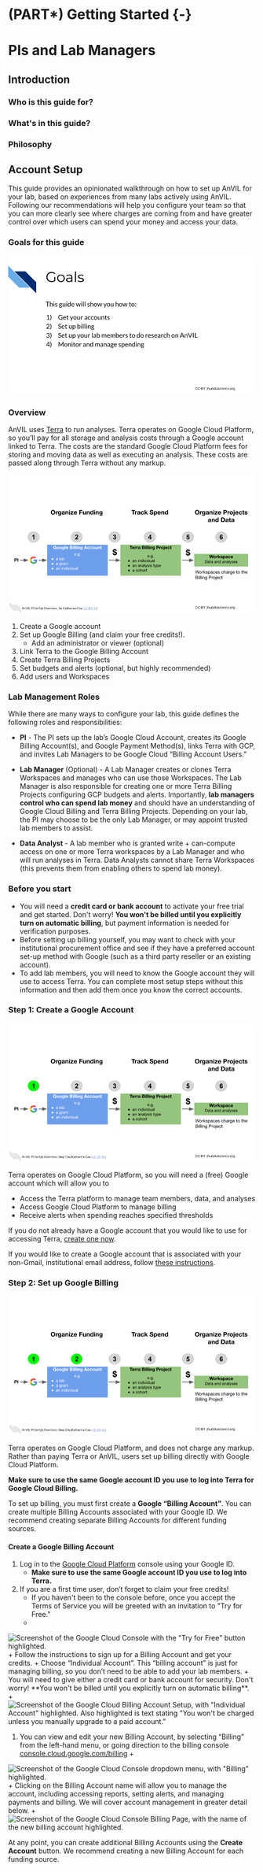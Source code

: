 # (PART\*) Getting Started {-}

# PIs and Lab Managers

## Introduction

### Who is this guide for?

### What's in this guide?

### Philosophy

## Account Setup

This guide provides an opinionated walkthrough on how to set up AnVIL for your lab, based on experiences from many labs actively using AnVIL.  Following our recommendations will help you configure your team so that you can more clearly see where charges are coming from and have greater control over which users can spend your money and access your data.

### Goals for this guide

<img src="02-getting_started_pis_files/figure-html//162GS7ArBPM4w_rPazcUrpnoEKT7jx9i7fpPQkH_iC_0_gd5c49c5c55_0_165.png" title="List of goals for this guide: 1) get your accounts, 2) set up billing, 3) set up your lab members to do research on AnVIL, and 4) monitor and manage spending." alt="List of goals for this guide: 1) get your accounts, 2) set up billing, 3) set up your lab members to do research on AnVIL, and 4) monitor and manage spending."  />

### Overview

AnVIL uses [Terra](https://anvil.terra.bio/) to run analyses.  Terra operates on Google Cloud Platform, so you’ll pay for all storage and analysis costs through a Google account linked to Terra.  The costs are the standard Google Cloud Platform fees for storing and moving data as well as executing an analysis.  These costs are passed along through Terra without any markup.

<img src="02-getting_started_pis_files/figure-html//162GS7ArBPM4w_rPazcUrpnoEKT7jx9i7fpPQkH_iC_0_gd84a304855_0_138.png" title="Diagram outlining the roles of Google and Terra for AnVIL.  A 'PI' signs in with a Google ID, which lets them create a Google Billing Account.  Money flows from the Google Billing Account to a Terra Billing Project, and then to individual Terra Workspaces" alt="Diagram outlining the roles of Google and Terra for AnVIL.  A 'PI' signs in with a Google ID, which lets them create a Google Billing Account.  Money flows from the Google Billing Account to a Terra Billing Project, and then to individual Terra Workspaces"  />

1. Create a Google account
1. Set up Google Billing (and claim your free credits!).
    + Add an administrator or viewer (optional)
1. Link Terra to the Google Billing Account
1. Create Terra Billing Projects
1. Set budgets and alerts (optional, but highly recommended)
1. Add users and Workspaces

### Lab Management Roles

While there are many ways to configure your lab, this guide defines the following roles and responsibilities:

- **PI** - The PI sets up the lab’s Google Cloud Account, creates its Google Billing Account(s), and Google Payment Method(s), links Terra with GCP, and invites Lab Managers to be Google Cloud “Billing Account Users.”

- **Lab Manager** (Optional) - A Lab Manager creates or clones Terra Workspaces and manages who can use those Workspaces. The Lab Manager is also responsible for creating one or more Terra Billing Projects configuring GCP budgets and alerts.  Importantly, **lab managers control who can spend lab money** and should have an understanding of Google Cloud Billing and Terra Billing Projects.  Depending on your lab, the PI may choose to be the only Lab Manager, or may appoint trusted lab members to assist.

- **Data Analyst** - A lab member who is granted write + can-compute access on one or more Terra workspaces by a Lab Manager and who will run analyses in Terra.  Data Analysts cannot share Terra Workspaces (this prevents them from enabling others to spend lab money).

### Before you start

- You will need a **credit card or bank account** to activate your free trial and get started.  Don't worry! **You won't be billed until you explicitly turn on automatic billing**, but payment information is needed for verification purposes.
- Before setting up billing yourself, you may want to check with your institutional procurement office and see if they have a preferred account set-up method with Google (such as a third party reseller or an existing account).
- To add lab members, you will need to know the Google account they will use to access Terra.  You can complete most setup steps without this information and then add them once you know the correct accounts.


### Step 1: Create a Google Account

<img src="02-getting_started_pis_files/figure-html//162GS7ArBPM4w_rPazcUrpnoEKT7jx9i7fpPQkH_iC_0_gd5c49c5c55_0_160.png" title="Diagram showing an overview of the six steps. Step 1 is highlighted." alt="Diagram showing an overview of the six steps. Step 1 is highlighted."  />


Terra operates on Google Cloud Platform, so you will need a (free) Google account which will allow you to

- Access the Terra platform to manage team members, data, and analyses
- Access Google Cloud Platform to manage billing
- Receive alerts when spending reaches specified thresholds


If you do not already have a Google account that you would like to use for accessing Terra, [create one now](https://accounts.google.com/SignUp).

If you would like to create a Google account that is associated with your non-Gmail, institutional email address, follow [these instructions](https://support.terra.bio/hc/en-us/articles/360029186611).

### Step 2: Set up Google Billing

<img src="02-getting_started_pis_files/figure-html//162GS7ArBPM4w_rPazcUrpnoEKT7jx9i7fpPQkH_iC_0_gd5c49c5c55_0_170.png" title="Diagram showing an overview of the six steps. Step 2 is highlighted." alt="Diagram showing an overview of the six steps. Step 2 is highlighted."  />

Terra operates on Google Cloud Platform, and does not charge any markup.  Rather than paying Terra or AnVIL, users set up billing directly with Google Cloud Platform.

**Make sure to use the same Google account ID you use to log into Terra for Google Cloud Billing.**

To set up billing, you must first create a **Google “Billing Account”**.
You can create multiple Billing Accounts associated with your Google ID.  We recommend creating separate Billing Accounts for different funding sources.

#### Create a Google Billing Account


1. Log in to the [Google Cloud Platform](https://console.cloud.google.com/) console using your Google ID.
    + **Make sure to use the same Google account ID you use to log into Terra.**
1. If you are a first time user, don’t forget to claim your free credits!
    + If you haven't been to the console before, once you accept the Terms of Service you will be greeted with an invitation to "Try for Free."
    +
<img src="02-getting_started_pis_files/figure-html//162GS7ArBPM4w_rPazcUrpnoEKT7jx9i7fpPQkH_iC_0_gd5c49c5c55_0_152.png" title="Screenshot of the Google Cloud Console with the &quot;Try for Free&quot; button highlighted." alt="Screenshot of the Google Cloud Console with the &quot;Try for Free&quot; button highlighted."  />
    + Follow the instructions to sign up for a Billing Account and get your credits.
        + Choose “Individual Account”.  This “billing account” is just for managing billing, so you don’t need to be able to add your lab members.
        + You will need to give either a credit card or bank account for security. Don't worry! **You won't be billed until you explicitly turn on automatic billing**.
        +
<img src="02-getting_started_pis_files/figure-html//162GS7ArBPM4w_rPazcUrpnoEKT7jx9i7fpPQkH_iC_0_gd84a304855_0_145.png" title="Screenshot of the Google Cloud Billing Account Setup, with &quot;Individual Account&quot; highlighted.  Also highlighted is text stating &quot;You won't be charged unless you manually upgrade to a paid account.&quot;" alt="Screenshot of the Google Cloud Billing Account Setup, with &quot;Individual Account&quot; highlighted.  Also highlighted is text stating &quot;You won't be charged unless you manually upgrade to a paid account.&quot;"  />

1. You can view and edit your new Billing Account, by selecting “Billing” from the left-hand menu, or going direction to the billing console [console.cloud.google.com/billing](https://console.cloud.google.com/billing) 
    +
<img src="02-getting_started_pis_files/figure-html//162GS7ArBPM4w_rPazcUrpnoEKT7jx9i7fpPQkH_iC_0_gd84a304855_0_153.png" title="Screenshot of the Google Cloud Console dropdown menu, with &quot;Billing&quot; highlighted." alt="Screenshot of the Google Cloud Console dropdown menu, with &quot;Billing&quot; highlighted."  />
    + Clicking on the Billing Account name will allow you to manage the account, including accessing reports, setting alerts, and managing payments and billing.  We will cover account management in greater detail below.
    +
<img src="02-getting_started_pis_files/figure-html//162GS7ArBPM4w_rPazcUrpnoEKT7jx9i7fpPQkH_iC_0_gd84a304855_0_160.png" title="Screenshot of the Google Cloud Console Billing Page, with the name of the new billing account highlighted." alt="Screenshot of the Google Cloud Console Billing Page, with the name of the new billing account highlighted."  />

At any point, you can create additional Billing Accounts using the **Create Account** button.  We recommend creating a new Billing Account for each funding source.

